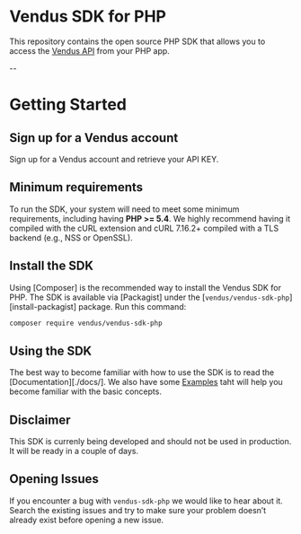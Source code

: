 # Vendus SDK for PHP

This repository contains the open source PHP SDK that allows you to access the [Vendus API](https://www.vendus.pt/ws/) from your PHP app.

--

# Getting Started

## Sign up for a Vendus account
Sign up for a Vendus account and retrieve your API KEY.

## Minimum requirements
To run the SDK, your system will need to meet some minimum requirements, including having **PHP >= 5.4**.
We highly recommend having it compiled with the cURL extension and cURL 7.16.2+ compiled with a TLS backend (e.g., NSS or OpenSSL).

## Install the SDK
Using [Composer] is the recommended way to install the Vendus SDK for PHP. 
The SDK is available via [Packagist] under the [`vendus/vendus-sdk-php`][install-packagist] package. 
Run this command:
```sh
composer require vendus/vendus-sdk-php
```

## Using the SDK
The best way to become familiar with how to use the SDK is to read the [Documentation][./docs/]. We also have some [Examples](./docs/examples/) taht will help you become familiar with the basic concepts.

## Disclaimer

This SDK is currenly being developed and should not be used in production. It will be ready in a couple of days.

## Opening Issues

If you encounter a bug with `vendus-sdk-php` we would like to hear about it. Search the existing issues and try to make sure your problem doesn’t already exist before opening a new issue.